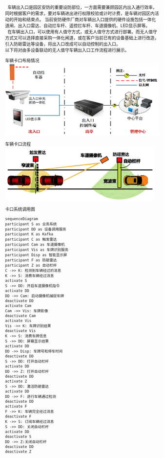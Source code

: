 &nbsp;&nbsp;车辆出入口是园区安防的重要设防部位，一方面需要兼顾园区内出入通行效率，同时根据客户的需求，要对车辆进出进行权限校验或计时计费，是车辆对园区内活动的开始和结束点。
当前安防硬件厂商对车辆出入口提供的硬件设施包括一体化道闸、出入口雷达、自动拦车杆、遥控拦车杆、车道摄像机、LED显示屏等。<br>
&nbsp;&nbsp;在车辆出入口，可以使用有人值守方式，或无人值守方式进行部署。而无人值守方式又可以选择直接采购一体化闸道，或在客户当前已有的设备基础上进行改造，引入防砸雷达等设备，将出入口改成可以自动控制的出入口。<br>
以下将对由多设备联动的无人值守车辆出入口工作流程进行展示。

车辆卡口布局情况<br>
![车辆出入口设备布局情况.png](./img/车辆出入口设备布局情况.png)

车辆卡口流程<br>
![车辆出入口流程.png](./img/车辆出入口流程.png)

卡口系统调用图
~~~ mermaid
sequenceDiagram
participant S as 业务系统
participant DD as 设备调用服务
participant K as Kafka
participant C as 触发雷达
participant Cam as 车道摄像机
participant Vis as 车牌识别服务
participant Disp as 智能显示屏
participant F as 防砸雷达
participant Z as 自动栏杆
C ->> K: 检测到车辆经过的消息
K ->> S: 消费车辆经过消息
activate S
S ->> DD: 开启车道摄像机指令
activate DD
DD ->> Cam: 启动摄像机捕捉车牌
deactivate DD
activate Cam
Cam ->> Vis: 车牌影像
deactivate Cam
activate Vis
Vis ->> K: 车牌识别结果
deactivate Vis
K ->> S: 消费车牌信息
S ->> DD: 屏幕显示结果
activate DD
DD ->> Disp: 车牌号和停车时间
deactivate DD
S ->> DD: 打开自动栏杆
activate DD
DD ->> Z: 打开自动栏杆
deactivate DD
activate Z
S ->> DD: 激活防砸雷达
activate DD
DD ->> F: 进行车辆通过检测
deactivate DD
activate F
F ->> K: 车辆完全经过消息
deactivate F
K ->> S: 订阅车辆经过消息
S ->> DD: 关闭自动栏杆
activate DD
deactivate S
DD ->> Z:关闭自动栏杆
deactivate DD
deactivate Z
~~~
